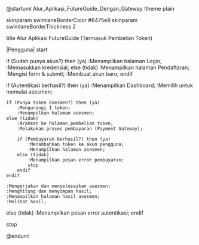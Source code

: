@startuml Alur_Aplikasi_FutureGuide_Dengan_Gateway
!theme plain

skinparam swimlaneBorderColor #6475e9
skinparam swimlaneBorderThickness 2

title Alur Aplikasi FutureGuide (Termasuk Pembelian Token)

|Pengguna|
start

if (Sudah punya akun?) then (ya)
    :Menampilkan halaman Login;
    :Memasukkan kredensial;
else (tidak)
    :Menampilkan halaman Pendaftaran;
    :Mengisi form & submit;
    :Membuat akun baru;
endif

if (Autentikasi berhasil?) then (ya)
    :Menampilkan Dashboard;
    :Memilih untuk memulai asesmen;

    if (Punya token asesmen?) then (ya)
        :Mengurangi 1 token;
        :Menampilkan halaman asesmen;
    else (tidak)
        :Arahkan ke halaman pembelian token;
        :Melakukan proses pembayaran (Payment Gateway);
        
        if (Pembayaran berhasil?) then (ya)
            :Menambahkan token ke akun pengguna;
            :Menampilkan halaman asesmen;
        else (tidak)
            :Menampilkan pesan error pembayaran;
            stop
        endif
    endif
    
    :Mengerjakan dan menyelesaikan asesmen;
    :Menghitung dan menyimpan hasil;
    :Menampilkan halaman hasil asesmen;
    :Melihat hasil;
else (tidak)
    :Menampilkan pesan error autentikasi;
endif

stop

@enduml